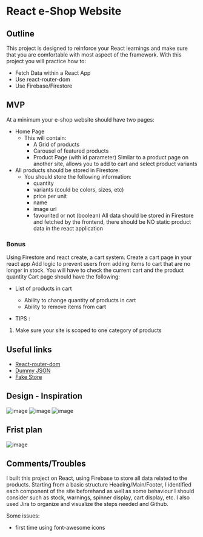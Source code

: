 # React e-Shop Website

## Outline

This project is designed to reinforce your React learnings and make sure that you are comfortable with most aspect of the framework.
With this project you will practice how to:

-   Fetch Data within a React App
-   Use react-router-dom
-   Use Firebase/Firestore

## MVP

At a minimum your e-shop website should have two pages:

-   Home Page
    -   This will contain:
        -   A Grid of products
        -   Carousel of featured products
        -   Product Page (with id parameter) Similar to a product page on another site, allows you to add to cart and select product variants
-   All products should be stored in Firestore:
    -   You should store the following information:
        -   quantity
        -   variants (could be colors, sizes, etc)
        -   price per unit
        -   name
        -   image url
        -   favourited or not (boolean)
            All data should be stored in Firestore and fetched by the frontend, there should be NO static product data in the react application

### Bonus

Using Firestore and react create, a cart system. Create a cart page in your react app Add logic to prevent users from adding items to cart that are no longer in stock. You will have to check the current cart and the product quantity Cart page should have the following:

-   List of products in cart

    -   Ability to change quantity of products in cart
    -   Ability to remove items from cart

-   TIPS :

1. Make sure your site is scoped to one category of products

## Useful links

-   [React-router-dom](https://reactrouter.com/docs/en/v6/getting-started/overview)
-   [Dummy JSON](https://dummyjson.com/)
-   [Fake Store](https://fakestoreapi.com/)

## Design - Inspiration

![image](https://user-images.githubusercontent.com/26740359/182778972-c3801368-e889-4953-8525-b8e4f5a56e94.png)
![image](https://user-images.githubusercontent.com/26740359/182779188-29bb4319-7739-45ee-bcfc-34a6d7ebfed7.png)
![image](https://user-images.githubusercontent.com/26740359/182779309-8bdb3c68-8898-4a45-9e46-94179c0e04f8.png)

## Frist plan

![image](https://user-images.githubusercontent.com/26740359/182779538-09d74e1a-4153-4240-89f0-5a9845418d8a.png)

## Comments/Troubles

I built this project on React, using Firebase to store all data related to the products. Starting from a basic structure Heading/Main/Footer, I identified each component of the site beforehand as well as some behaviour I should consider such as stock, warnings, spinner display, cart display, etc. I also used Jira to organize and visualize the steps needed and Github.

Some issues:

-   first time using font-awesome icons
